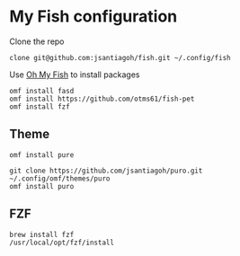# My Fish configuration

Clone the repo

```
clone git@github.com:jsantiagoh/fish.git ~/.config/fish
```

Use [Oh My Fish](https://github.com/oh-my-fish/oh-my-fish) to install packages

```
omf install fasd
omf install https://github.com/otms61/fish-pet
omf install fzf
```

## Theme

```
omf install pure
```

```
git clone https://github.com/jsantiagoh/puro.git ~/.config/omf/themes/puro 
omf install puro
```

## FZF

```
brew install fzf
/usr/local/opt/fzf/install
```


